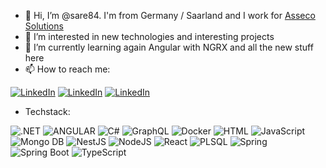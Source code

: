 - 👋 Hi, I’m @sare84. I'm from Germany / Saarland and I work for [Asseco Solutions](www.assecosolutions.com)
- 👀 I’m interested in new technologies and interesting projects
- 🌱 I’m currently learning again Angular with NGRX and all the new stuff here
- 📫 How to reach me:

[![LinkedIn](https://img.shields.io/badge/LinkedIn-0077B5?style=for-the-badge&logo=linkedin&logoColor=white)]("https://www.linkedin.com/in/sascha-reichert-344a2b17a/")
[![LinkedIn](https://img.shields.io/badge/Twitter-1DA1F2?style=for-the-badge&logo=twitter&logoColor=white)](https://twitter.com/sare84)
[![LinkedIn](https://img.shields.io/badge/Gmail-D14836?style=for-the-badge&logo=gmail&logoColor=white)](mailto:reichert.sascha@gmail.com)

- Techstack:

![.NET](https://img.shields.io/badge/.NET-512BD4?style=for-the-badge&logo=dotnet&logoColor=white)
![ANGULAR](https://img.shields.io/badge/Angular-DD0031?style=for-the-badge&logo=angular&logoColor=white)
![C#](https://img.shields.io/badge/C%23-239120?style=for-the-badge&logo=c-sharp&logoColor=white)
![GraphQL](https://img.shields.io/badge/GraphQl-E10098?style=for-the-badge&logo=graphql&logoColor=white)
![Docker](https://img.shields.io/badge/Docker-2CA5E0?style=for-the-badge&logo=docker&logoColor=white)
![HTML](https://img.shields.io/badge/HTML5-E34F26?style=for-the-badge&logo=html5&logoColor=white)
![JavaScript](https://img.shields.io/badge/JavaScript-323330?style=for-the-badge&logo=javascript&logoColor=F7DF1E)
![Mongo DB](https://img.shields.io/badge/MongoDB-4EA94B?style=for-the-badge&logo=mongodb&logoColor=white)
![NestJS](https://img.shields.io/badge/nestjs-E0234E?style=for-the-badge&logo=nestjs&logoColor=white)
![NodeJS](https://img.shields.io/badge/Node.js-339933?style=for-the-badge&logo=nodedotjs&logoColor=white)
![React](https://img.shields.io/badge/React-20232A?style=for-the-badge&logo=react&logoColor=61DAFB)
![PLSQL](https://img.shields.io/badge/PLSQL-F80000?style=for-the-badge&logo=oracle&logoColor=black)
![Spring](https://img.shields.io/badge/Spring-6DB33F?style=for-the-badge&logo=spring&logoColor=white)
![Spring Boot](https://img.shields.io/badge/Spring_Boot-F2F4F9?style=for-the-badge&logo=spring-boot)
![TypeScript](https://img.shields.io/badge/TypeScript-007ACC?style=for-the-badge&logo=typescript&logoColor=white)

<!---
sare84/sare84 is a ✨ special ✨ repository because its `README.md` (this file) appears on your GitHub profile.
You can click the Preview link to take a look at your changes.
--->
